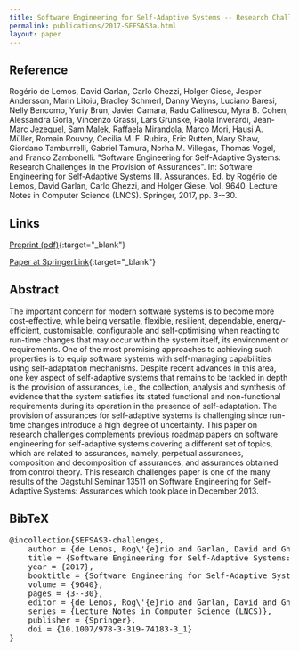 ```yaml
---
title: Software Engineering for Self-Adaptive Systems -- Research Challenges in the Provision of Assurances
permalink: publications/2017-SEFSAS3a.html
layout: paper
---
```


## Reference
Rogério de Lemos, David Garlan, Carlo Ghezzi, Holger Giese, Jesper Andersson, Marin Litoiu, Bradley Schmerl, Danny Weyns, Luciano Baresi, Nelly Bencomo, Yuriy Brun, Javier Camara, Radu Calinescu, Myra B. Cohen, Alessandra Gorla, Vincenzo Grassi, Lars Grunske, Paola Inverardi, Jean-Marc Jezequel, Sam Malek, Raffaela Mirandola, Marco Mori, Hausi A. Müller, Romain Rouvoy, Cecilia M. F. Rubira, Eric Rutten, Mary Shaw, Giordano Tamburrelli, Gabriel Tamura, Norha M. Villegas, Thomas Vogel, and Franco Zambonelli. "Software Engineering for Self-Adaptive Systems: Research Challenges in the Provision of Assurances". In: Software Engineering for Self-Adaptive Systems III. Assurances. Ed. by Rogério de Lemos, David Garlan, Carlo Ghezzi, and Holger Giese. Vol. 9640. Lecture Notes in Computer Science (LNCS). Springer, 2017, pp. 3--30.

## Links
[Preprint (pdf)](https://www.hpi.uni-potsdam.de/giese/public/selfadapt/wp-content/uploads/sites/2/2017/09/SEfSAS3-challenges.pdf){:target="_blank"}

[Paper at SpringerLink](https://doi.org/10.1007/978-3-319-74183-3_1){:target="_blank"}

## Abstract
The important concern for modern software systems is to become more cost-effective, while being versatile, flexible, resilient, dependable, energy-efficient, customisable, configurable and self-optimising when reacting to run-time changes that may occur within the system itself, its environment or requirements. One of the most promising approaches to achieving such properties is to equip software systems with self-managing capabilities using self-adaptation mechanisms. Despite recent advances in this area, one key aspect of self-adaptive systems that remains to be tackled in depth is the provision of assurances, i.e., the collection, analysis and synthesis of evidence that the system satisfies its stated functional and non-functional requirements during its operation in the presence of self-adaptation. The provision of assurances for self-adaptive systems is challenging since run-time changes introduce a high degree of uncertainty. This paper on research challenges complements previous roadmap papers on software engineering for self-adaptive systems covering a different set of topics, which are related to assurances, namely, perpetual assurances, composition and decomposition of assurances, and assurances obtained from control theory. This research challenges paper is one of the many results of the Dagstuhl Seminar 13511 on Software Engineering for Self-Adaptive Systems: Assurances which took place in December 2013.

## BibTeX
<div class="bibtex">
<pre>@incollection{SEFSAS3-challenges,
    author = {de Lemos, Rog\'{e}rio and Garlan, David and Ghezzi, Carlo and Giese, Holger and Andersson, Jesper and Litoiu, Marin and Schmerl, Bradley and Weyns, Danny and Baresi, Luciano and Bencomo, Nelly and Brun, Yuriy and Camara, Javier and Calinescu, Radu and Cohen, Myra B. and Gorla, Alessandra and Grassi, Vincenzo and Grunske, Lars and Inverardi, Paola and Jezequel, Jean-Marc and Malek, Sam and Mirandola, Raffaela and Mori, Marco and M\"{u}ller, Hausi A. and Rouvoy, Romain and Rubira, Cecilia M. F. and Rutten, Eric and Shaw, Mary and Tamburrelli, Giordano and Tamura, Gabriel and Villegas, Norha M. and Vogel, Thomas and Zambonelli, Franco},
    title = {Software Engineering for Self-Adaptive Systems: Research Challenges in the Provision of Assurances},
    year = {2017},
    booktitle = {Software Engineering for Self-Adaptive Systems III. Assurances},
    volume = {9640},
    pages = {3--30},
    editor = {de Lemos, Rog\'{e}rio and Garlan, David and Ghezzi, Carlo and Giese, Holger},
    series = {Lecture Notes in Computer Science (LNCS)},
    publisher = {Springer},
    doi = {10.1007/978-3-319-74183-3_1}
}</pre>
  </div>
